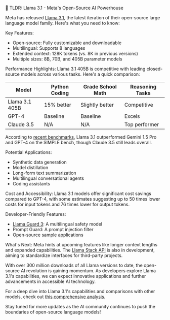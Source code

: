 🚀 TLDR: Llama 3.1 - Meta's Open-Source AI Powerhouse

Meta has released [Llama 3.1](https://ai.meta.com/blog/meta-llama-3-1/), the latest iteration of their open-source large language model family. Here's what you need to know:

Key Features:
- Open-source: Fully customizable and downloadable
- Multilingual: Supports 8 languages
- Extended context: 128K tokens (vs. 8K in previous versions)
- Multiple sizes: 8B, 70B, and 405B parameter models

Performance Highlights:
Llama 3.1 405B is competitive with leading closed-source models across various tasks. Here's a quick comparison:

| Model | Python Coding | Grade School Math | Reasoning Tasks |
|-------|---------------|-------------------|-----------------|
| Llama 3.1 405B | 15% better | Slightly better | Competitive |
| GPT-4 | Baseline | Baseline | Excels |
| Claude 3.5 | N/A | N/A | Top performer |

According to [recent benchmarks](https://www.reddit.com/r/LocalLLaMA/comments/1eayiut/llama_31_on_simple_bench_beat_gemini_15_pro_and/), Llama 3.1 outperformed Gemini 1.5 Pro and GPT-4 on the SIMPLE bench, though Claude 3.5 still leads overall.

Potential Applications:
- Synthetic data generation
- Model distillation
- Long-form text summarization
- Multilingual conversational agents
- Coding assistants

Cost and Accessibility:
Llama 3.1 models offer significant cost savings compared to GPT-4, with some estimates suggesting up to 50 times lower costs for input tokens and 76 times lower for output tokens.

Developer-Friendly Features:
- [Llama Guard 3](https://ai.meta.com/blog/meta-llama-3-1/): A multilingual safety model
- Prompt Guard: A prompt injection filter
- Open-source sample applications

What's Next:
Meta hints at upcoming features like longer context lengths and expanded capabilities. The [Llama Stack API](https://github.com/facebookresearch/llama-recipes/blob/main/docs/LlamaStack.md) is also in development, aiming to standardize interfaces for third-party projects.

With over 300 million downloads of all Llama versions to date, the open-source AI revolution is gaining momentum. As developers explore Llama 3.1's capabilities, we can expect innovative applications and further advancements in accessible AI technology.

For a deep dive into Llama 3.1's capabilities and comparisons with other models, check out [this comprehensive analysis](https://www.vellum.ai/blog/llama-3-70b-vs-gpt-4-comparison-analysis).

Stay tuned for more updates as the AI community continues to push the boundaries of open-source language models!